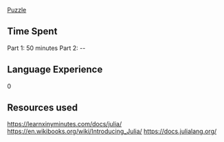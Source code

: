[Puzzle](http://adventofcode.com/2017/day/2)

## Time Spent
Part 1: 50 minutes
Part 2: --

## Language Experience
0

## Resources used
https://learnxinyminutes.com/docs/julia/
https://en.wikibooks.org/wiki/Introducing_Julia/
https://docs.julialang.org/
